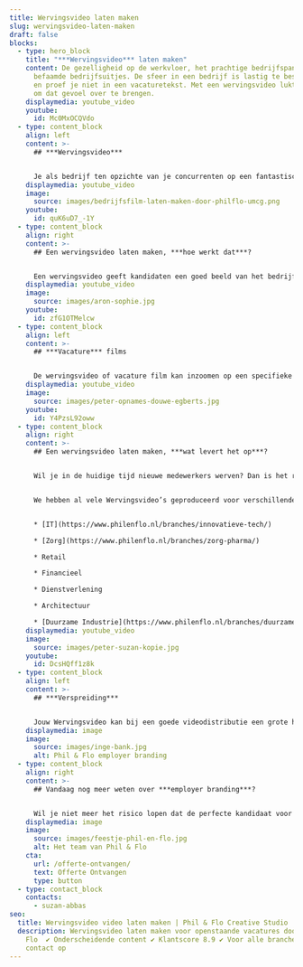 ```yaml
---
title: Wervingsvideo laten maken
slug: wervingsvideo-laten-maken
draft: false
blocks:
  - type: hero_block
    title: "***Wervingsvideo*** laten maken"
    content: De gezelligheid op de werkvloer, het prachtige bedrijfspand en de
      befaamde bedrijfsuitjes. De sfeer in een bedrijf is lastig te beschrijven
      en proef je niet in een vacaturetekst. Met een wervingsvideo lukt het wèl
      om dat gevoel over te brengen.
    displaymedia: youtube_video
    youtube:
      id: Mc0MxOCQVdo
  - type: content_block
    align: left
    content: >-
      ## ***Wervingsvideo***


      Je als bedrijf ten opzichte van je concurrenten op een fantastische manier onderscheiden? Geen saaie vacaturetekst, maar een authentieke film waarin het bedrijf en de functie in de schijnwerpers worden gezet. Een film die je kan inzetten op al je social media kanalen zoals LinkedIn, Instagram, Facebook en op de vacaturebanken zoals **Indeed**. Bel direct vrijblijvend met onze specialisten voor meer informatie! 085 - 273 8331
    displaymedia: youtube_video
    image:
      source: images/bedrijfsfilm-laten-maken-door-philflo-umcg.png
    youtube:
      id: quK6uD7_-1Y
  - type: content_block
    align: right
    content: >-
      ## Een wervingsvideo laten maken, ***hoe werkt dat***?


      Een wervingsvideo geeft kandidaten een goed beeld van het bedrijf. Letterlijk. Jij en je collega’s vertellen over het bedrijf en brengen zo het enthousiasme over voor de camera. Ons team ondersteunt en begeleidt de collega’s tijdens het filmen. Geen acteurs, maar een **eerlijk verhaal**. Sfeervolle beelden, de juiste achtergrondmuziek en een professionele montage doen de rest. Zo ontstaat het verhaal van jouw bedrijf binnen één minuut.
    displaymedia: youtube_video
    image:
      source: images/aron-sophie.jpg
    youtube:
      id: zfG1OTMelcw
  - type: content_block
    align: left
    content: >-
      ## ***Vacature*** films


      De wervingsvideo of vacature film kan inzoomen op een specifieke vacature of juist het bedrijf in alle aspecten laten zien. Ons creatieve marketing team denkt mee over de meest **succesvolle formule**. Een wervingsvideo laten maken door het team van Phil & Flo is een mooie ervaring die zich uitbetaalt.
    displaymedia: youtube_video
    image:
      source: images/peter-opnames-douwe-egberts.jpg
    youtube:
      id: Y4PzsL92oww
  - type: content_block
    align: right
    content: >-
      ## Een wervingsvideo laten maken, ***wat levert het op***?


      Wil je in de huidige tijd nieuwe medewerkers werven? Dan is het raadzaam een wervingsvideo te laten maken. Als bedrijf is het onverstandig om achter te blijven. Video is namelijk meer dan een trend. Het is een belangrijk medium geworden. Wanneer je een video hebt laten maken betaalt dit zich uit in de respons. Op wervingsvideo’s wordt meer gereageerd dan op een standaard vacaturetekst.


      We hebben al vele Wervingsvideo’s geproduceerd voor verschillende branches:


      * [IT](https://www.philenflo.nl/branches/innovatieve-tech/)

      * [Zorg](https://www.philenflo.nl/branches/zorg-pharma/)

      * Retail

      * Financieel

      * Dienstverlening

      * Architectuur

      * [Duurzame Industrie](https://www.philenflo.nl/branches/duurzame-energie/)
    displaymedia: youtube_video
    image:
      source: images/peter-suzan-kopie.jpg
    youtube:
      id: DcsHQff1z8k
  - type: content_block
    align: left
    content: >-
      ## ***Verspreiding***


      Jouw Wervingsvideo kan bij een goede videodistributie een grote hit worden onder jouw doelgroep op sociale media. Een aansprekende film wordt graag gedeeld en bereikt zo die talenten die je graag binnen wilt halen. Ook zoekmachines houden van video’s. Wij kunnen je adviseren over zoekmachineoptimalisatie in combinatie met wervingsvideo’s, zodat jullie [bedrijfsvideo](https://www.philenflo.nl/bedrijfsvideo/) of [bedrijfsfilm](https://www.philenflo.nl/bedrijfsfilm-laten-maken/) de hoge score krijgt die hij verdient.
    displaymedia: image
    image:
      source: images/inge-bank.jpg
      alt: Phil & Flo employer branding
  - type: content_block
    align: right
    content: >-
      ## Vandaag nog meer weten over ***employer branding***?


      Wil je niet meer het risico lopen dat de perfecte kandidaat voor je functie afhaakt omdat zij of hij geen goed beeld krijgt van je bedrijf? Phil & Flo maakt hoogwaardige [Employer branding video’s](https://www.philenflo.nl/oplossingen/employer-branding/) om werkgevers en werknemers bij elkaar te brengen. Wij laten jouw bedrijf van de beste kant zien, zodat potentiële werknemers enthousiast bij je zullen solliciteren. We vertellen je hier graag meer over, en beantwoorden al je vragen in persoon. Aarzel dus niet om contact op te nemen en meer te weten te komen over de kansen van employer branding en [videomarketing](https://www.philenflo.nl/oplossingen/videomarketing/) voor jouw bedrijf!
    displaymedia: image
    image:
      source: images/feestje-phil-en-flo.jpg
      alt: Het team van Phil & Flo
    cta:
      url: /offerte-ontvangen/
      text: Offerte Ontvangen
      type: button
  - type: contact_block
    contacts:
      - suzan-abbas
seo:
  title: Wervingsvideo video laten maken | Phil & Flo Creative Studio
  description: Wervingsvideo laten maken voor openstaande vacatures door Phil &
    Flo  ✔ Onderscheidende content ✔ Klantscore 8.9 ✔ Voor alle branches | Neem
    contact op
---
```


